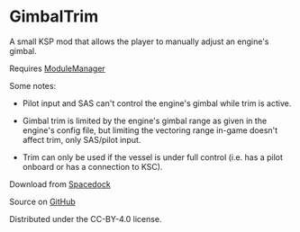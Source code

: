 # GimbalTrim
A small KSP mod that allows the player to manually adjust an engine's gimbal.

Requires [ModuleManager](https://forum.kerbalspaceprogram.com/topic/50533-18x-112x-module-manager-422-june-18th-2022-the-heatwave-edition/)

Some notes:

- Pilot input and SAS can't control the engine's gimbal while trim is active.

- Gimbal trim is limited by the engine's gimbal range as given in the engine's config file, but limiting the vectoring range in-game doesn't affect trim, only SAS/pilot input.

- Trim can only be used if the vessel is under full control (i.e. has a pilot onboard or has a connection to KSC).

Download from [Spacedock](https://spacedock.info/mod/3408/Gimbal%20Trim)

Source on [GitHub](https://github.com/janellie82/GimbalTrim)

Distributed under the CC-BY-4.0 license.
